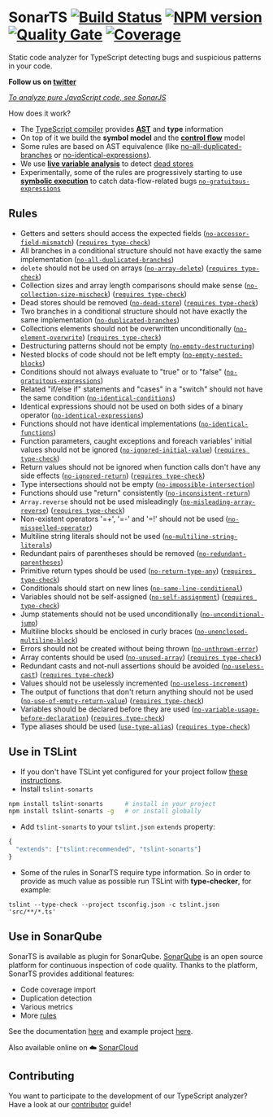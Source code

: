 # SonarTS [![Build Status](https://travis-ci.org/SonarSource/SonarTS.svg?branch=master)](https://travis-ci.org/SonarSource/SonarTS) [![NPM version](https://badge.fury.io/js/tslint-sonarts.svg)](http://badge.fury.io/js/tslint-sonarts) [![Quality Gate](https://next.sonarqube.com/sonarqube/api/badges/gate?key=sonarts)](https://next.sonarqube.com/sonarqube/dashboard?id=sonarts) [![Coverage](https://next.sonarqube.com/sonarqube/api/badges/measure?key=sonarts&metric=coverage)](https://next.sonarqube.com/sonarqube/component_measures/domain/Coverage?id=sonarts)

Static code analyzer for TypeScript detecting bugs and suspicious patterns in your code.

**Follow us on [twitter](https://twitter.com/sonardash)** <br>

_[To analyze pure JavaScript code, see SonarJS](https://github.com/SonarSource/sonarjs)_

How does it work?

* The [TypeScript compiler](https://github.com/Microsoft/TypeScript/wiki/Using-the-Compiler-API) provides [**AST**](https://en.wikipedia.org/wiki/Abstract_syntax_tree) and **type** information
* On top of it we build the **symbol model** and the [**control flow**](https://en.wikipedia.org/wiki/Control_flow_graph) model
* Some rules are based on AST equivalence (like [no-all-duplicated-branches][`no-all-duplicated-branches`] or [no-identical-expressions][`no-identical-expressions`]).
* We use **[live variable analysis](https://en.wikipedia.org/wiki/Live_variable_analysis)** to detect [dead stores][`no-dead-store`]
* Experimentally, some of the rules are progressively starting to use **[symbolic execution](https://en.wikipedia.org/wiki/Symbolic_execution)** to catch data-flow-related bugs [`no-gratuitous-expressions`]

## Rules

* Getters and setters should access the expected fields ([`no-accessor-field-mismatch`]) ([`requires type-check`])
* All branches in a conditional structure should not have exactly the same implementation ([`no-all-duplicated-branches`])
* `delete` should not be used on arrays ([`no-array-delete`]) ([`requires type-check`])
* Collection sizes and array length comparisons should make sense ([`no-collection-size-mischeck`]) ([`requires type-check`])
* Dead stores should be removed ([`no-dead-store`]) ([`requires type-check`])
* Two branches in a conditional structure should not have exactly the same implementation ([`no-duplicated-branches`])
* Collections elements should not be overwritten unconditionally ([`no-element-overwrite`]) ([`requires type-check`])
* Destructuring patterns should not be empty ([`no-empty-destructuring`])
* Nested blocks of code should not be left empty ([`no-empty-nested-blocks`])
* Conditions should not always evaluate to "true" or to "false" ([`no-gratuitous-expressions`])
* Related "if/else if" statements and "cases" in a "switch" should not have the same condition ([`no-identical-conditions`])
* Identical expressions should not be used on both sides of a binary operator ([`no-identical-expressions`])
* Functions should not have identical implementations ([`no-identical-functions`])
* Function parameters, caught exceptions and foreach variables' initial values should not be ignored ([`no-ignored-initial-value`]) ([`requires type-check`])
* Return values should not be ignored when function calls don't have any side effects ([`no-ignored-return`]) ([`requires type-check`])
* Type intersections should not be empty ([`no-impossible-intersection`])
* Functions should use "return" consistently ([`no-inconsistent-return`])
* `Array.reverse` should not be used misleadingly ([`no-misleading-array-reverse`]) ([`requires type-check`])
* Non-existent operators '=+', '=-' and '=!' should not be used ([`no-misspelled-operator`])
* Multiline string literals should not be used ([`no-multiline-string-literals`])
* Redundant pairs of parentheses should be removed ([`no-redundant-parentheses`])
* Primitive return types should be used ([`no-return-type-any`]) ([`requires type-check`])
* Conditionals should start on new lines ([`no-same-line-conditional`])
* Variables should not be self-assigned ([`no-self-assignment`]) ([`requires type-check`])
* Jump statements should not be used unconditionally ([`no-unconditional-jump`])
* Multiline blocks should be enclosed in curly braces ([`no-unenclosed-multiline-block`])
* Errors should not be created without being thrown ([`no-unthrown-error`])
* Array contents should be used ([`no-unused-array`]) ([`requires type-check`])
* Redundant casts and not-null assertions should be avoided ([`no-useless-cast`]) ([`requires type-check`])
* Values should not be uselessly incremented ([`no-useless-increment`])
* The output of functions that don't return anything should not be used ([`no-use-of-empty-return-value`]) ([`requires type-check`])
* Variables should be declared before they are used ([`no-variable-usage-before-declaration`]) ([`requires type-check`])
* Type aliases should be used ([`use-type-alias`]) ([`requires type-check`])

[`no-accessor-field-mismatch`]: ./sonarts-core/docs/rules/no-accessor-field-mismatch.md
[`no-all-duplicated-branches`]: ./sonarts-core/docs/rules/no-all-duplicated-branches.md
[`no-array-delete`]: ./sonarts-core/docs/rules/no-array-delete.md
[`no-collection-size-mischeck`]: ./sonarts-core/docs/rules/no-collection-size-mischeck.md
[`no-dead-store`]: ./sonarts-core/docs/rules/no-dead-store.md
[`no-duplicated-branches`]: ./sonarts-core/docs/rules/no-duplicated-branches.md
[`no-element-overwrite`]: sonarts-core/docs/rules/no-element-overwrite.md
[`no-empty-destructuring`]: ./sonarts-core/docs/rules/no-empty-destructuring.md
[`no-empty-nested-blocks`]: ./sonarts-core/docs/rules/no-empty-nested-blocks.md
[`no-gratuitous-expressions`]: ./sonarts-core/docs/rules/no-gratuitous-expressions.md
[`no-identical-conditions`]: ./sonarts-core/docs/rules/no-identical-conditions.md
[`no-identical-expressions`]: ./sonarts-core/docs/rules/no-identical-expressions.md
[`no-identical-functions`]: ./sonarts-core/docs/rules/no-identical-functions.md
[`no-ignored-initial-value`]: ./sonarts-core/docs/rules/no-ignored-initial-value.md
[`no-ignored-return`]: ./sonarts-core/docs/rules/no-ignored-return.md
[`no-impossible-intersection`]: ./sonarts-core/docs/rules/no-impossible-intersection.md
[`no-inconsistent-return`]: ./sonarts-core/docs/rules/no-inconsistent-return.md
[`no-misleading-array-reverse`]: ./sonarts-core/docs/rules/no-misleading-array-reverse.md
[`no-misspelled-operator`]: ./sonarts-core/docs/rules/no-misspelled-operator.md
[`no-multiline-string-literals`]: ./sonarts-core/docs/rules/no-multiline-string-literals.md
[`no-redundant-parentheses`]: ./sonarts-core/docs/rules/no-redundant-parentheses.md
[`no-return-type-any`]: ./sonarts-core/docs/rules/no-return-type-any.md
[`no-same-line-conditional`]: ./sonarts-core/docs/rules/no-same-line-conditional.md
[`no-self-assignment`]: ./sonarts-core/docs/rules/no-self-assignment.md
[`no-unconditional-jump`]: ./sonarts-core/docs/rules/no-unconditional-jump.md
[`no-unenclosed-multiline-block`]: ./sonarts-core/docs/rules/no-unenclosed-multiline-block.md
[`no-unthrown-error`]: ./sonarts-core/docs/rules/no-unthrown-error.md
[`no-unused-array`]: ./sonarts-core/docs/rules/no-unused-array.md
[`no-useless-cast`]: ./sonarts-core/docs/rules/no-useless-cast.md
[`no-useless-increment`]: ./sonarts-core/docs/rules/no-useless-increment.md
[`no-use-of-empty-return-value`]: ./sonarts-core/docs/rules/no-use-of-empty-return-value.md
[`no-variable-usage-before-declaration`]: ./sonarts-core/docs/rules/no-variable-usage-before-declaration.md
[`use-type-alias`]: ./sonarts-core/docs/rules/use-type-alias.md
[`requires type-check`]: https://palantir.github.io/tslint/usage/type-checking/

## Use in TSLint

* If you don't have TSLint yet configured for your project follow [these instructions](https://github.com/palantir/tslint#installation--usage).
* Install `tslint-sonarts`

```sh
npm install tslint-sonarts      # install in your project
npm install tslint-sonarts -g   # or install globally
```

* Add `tslint-sonarts` to your `tslint.json` `extends` property:

```javascript
{
  "extends": ["tslint:recommended", "tslint-sonarts"]
}
```

* Some of the rules in SonarTS require type information. So in order to provide as much value as possible run TSLint with **type-checker**, for example:

```
tslint --type-check --project tsconfig.json -c tslint.json 'src/**/*.ts'
```

## Use in SonarQube

SonarTS is available as plugin for SonarQube. [SonarQube](https://www.sonarqube.org/) is an open source platform for continuous inspection of code quality.
Thanks to the platform, SonarTS provides additional features:

* Code coverage import
* Duplication detection
* Various metrics
* More [rules](https://rules.sonarsource.com/typescript)

See the documentation [here](https://docs.sonarqube.org/display/PLUG/SonarTS) and example project [here](https://github.com/SonarSource/SonarTS-example/).

Also available online on :cloud: [SonarCloud](https://sonarcloud.io/)

## Contributing

You want to participate to the development of our TypeScript analyzer?
Have a look at our [contributor](./CONTRIBUTING.md) guide!
